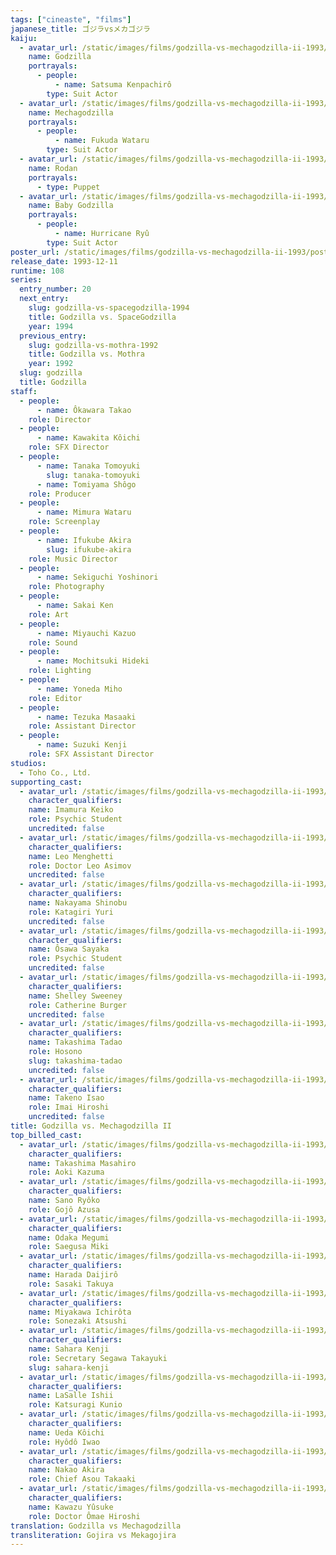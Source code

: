 ```yaml
---
tags: ["cineaste", "films"]
japanese_title: ゴジラvsメカゴジラ
kaiju:
  - avatar_url: /static/images/films/godzilla-vs-mechagodzilla-ii-1993/kaiju-avatars/kenpachiro-satsuma-0.webp
    name: Godzilla
    portrayals:
      - people:
          - name: Satsuma Kenpachirô
        type: Suit Actor
  - avatar_url: /static/images/films/godzilla-vs-mechagodzilla-ii-1993/kaiju-avatars/wataru-fukuda-0.webp
    name: Mechagodzilla
    portrayals:
      - people:
          - name: Fukuda Wataru
        type: Suit Actor
  - avatar_url: /static/images/films/godzilla-vs-mechagodzilla-ii-1993/kaiju-avatars/02040.webp
    name: Rodan
    portrayals:
      - type: Puppet
  - avatar_url: /static/images/films/godzilla-vs-mechagodzilla-ii-1993/kaiju-avatars/hurricane-ryu-0.webp
    name: Baby Godzilla
    portrayals:
      - people:
          - name: Hurricane Ryû
        type: Suit Actor
poster_url: /static/images/films/godzilla-vs-mechagodzilla-ii-1993/posters/poster.webp
release_date: 1993-12-11
runtime: 108
series:
  entry_number: 20
  next_entry:
    slug: godzilla-vs-spacegodzilla-1994
    title: Godzilla vs. SpaceGodzilla
    year: 1994
  previous_entry:
    slug: godzilla-vs-mothra-1992
    title: Godzilla vs. Mothra
    year: 1992
  slug: godzilla
  title: Godzilla
staff:
  - people:
      - name: Ôkawara Takao
    role: Director
  - people:
      - name: Kawakita Kôichi
    role: SFX Director
  - people:
      - name: Tanaka Tomoyuki
        slug: tanaka-tomoyuki
      - name: Tomiyama Shôgo
    role: Producer
  - people:
      - name: Mimura Wataru
    role: Screenplay
  - people:
      - name: Ifukube Akira
        slug: ifukube-akira
    role: Music Director
  - people:
      - name: Sekiguchi Yoshinori
    role: Photography
  - people:
      - name: Sakai Ken
    role: Art
  - people:
      - name: Miyauchi Kazuo
    role: Sound
  - people:
      - name: Mochitsuki Hideki
    role: Lighting
  - people:
      - name: Yoneda Miho
    role: Editor
  - people:
      - name: Tezuka Masaaki
    role: Assistant Director
  - people:
      - name: Suzuki Kenji
    role: SFX Assistant Director
studios:
  - Toho Co., Ltd.
supporting_cast:
  - avatar_url: /static/images/films/godzilla-vs-mechagodzilla-ii-1993/cast-avatars/keiko-imamura-0.webp
    character_qualifiers:
    name: Imamura Keiko
    role: Psychic Student
    uncredited: false
  - avatar_url: /static/images/films/godzilla-vs-mechagodzilla-ii-1993/cast-avatars/leo-menghetti-0.webp
    character_qualifiers:
    name: Leo Menghetti
    role: Doctor Leo Asimov
    uncredited: false
  - avatar_url: /static/images/films/godzilla-vs-mechagodzilla-ii-1993/cast-avatars/shinobu-nakayama-0.webp
    character_qualifiers:
    name: Nakayama Shinobu
    role: Katagiri Yuri
    uncredited: false
  - avatar_url: /static/images/films/godzilla-vs-mechagodzilla-ii-1993/cast-avatars/sayaka-osawa-0.webp
    character_qualifiers:
    name: Ôsawa Sayaka
    role: Psychic Student
    uncredited: false
  - avatar_url: /static/images/films/godzilla-vs-mechagodzilla-ii-1993/cast-avatars/shelley-sweeney-0.webp
    character_qualifiers:
    name: Shelley Sweeney
    role: Catherine Burger
    uncredited: false
  - avatar_url: /static/images/films/godzilla-vs-mechagodzilla-ii-1993/cast-avatars/tadao-takashima-0.webp
    character_qualifiers:
    name: Takashima Tadao
    role: Hosono
    slug: takashima-tadao
    uncredited: false
  - avatar_url: /static/images/films/godzilla-vs-mechagodzilla-ii-1993/cast-avatars/isao-takeno-0.webp
    character_qualifiers:
    name: Takeno Isao
    role: Imai Hiroshi
    uncredited: false
title: Godzilla vs. Mechagodzilla II
top_billed_cast:
  - avatar_url: /static/images/films/godzilla-vs-mechagodzilla-ii-1993/cast-avatars/masahiro-takashima-0.webp
    character_qualifiers:
    name: Takashima Masahiro
    role: Aoki Kazuma
  - avatar_url: /static/images/films/godzilla-vs-mechagodzilla-ii-1993/cast-avatars/ryoko-sano-0.webp
    character_qualifiers:
    name: Sano Ryôko
    role: Gojô Azusa
  - avatar_url: /static/images/films/godzilla-vs-mechagodzilla-ii-1993/cast-avatars/megumi-odaka-0.webp
    character_qualifiers:
    name: Odaka Megumi
    role: Saegusa Miki
  - avatar_url: /static/images/films/godzilla-vs-mechagodzilla-ii-1993/cast-avatars/daijiro-harada-0.webp
    character_qualifiers:
    name: Harada Daijirô
    role: Sasaki Takuya
  - avatar_url: /static/images/films/godzilla-vs-mechagodzilla-ii-1993/cast-avatars/ichirota-miyakawa-0.webp
    character_qualifiers:
    name: Miyakawa Ichirôta
    role: Sonezaki Atsushi
  - avatar_url: /static/images/films/godzilla-vs-mechagodzilla-ii-1993/cast-avatars/kenji-sahara-0.webp
    character_qualifiers:
    name: Sahara Kenji
    role: Secretary Segawa Takayuki
    slug: sahara-kenji
  - avatar_url: /static/images/films/godzilla-vs-mechagodzilla-ii-1993/cast-avatars/lasalle-ishii-0.webp
    character_qualifiers:
    name: LaSalle Ishii
    role: Katsuragi Kunio
  - avatar_url: /static/images/films/godzilla-vs-mechagodzilla-ii-1993/cast-avatars/koichi-ueda-0.webp
    character_qualifiers:
    name: Ueda Kôichi
    role: Hyôdô Iwao
  - avatar_url: /static/images/films/godzilla-vs-mechagodzilla-ii-1993/cast-avatars/akira-nakao-0.webp
    character_qualifiers:
    name: Nakao Akira
    role: Chief Asou Takaaki
  - avatar_url: /static/images/films/godzilla-vs-mechagodzilla-ii-1993/cast-avatars/yusuke-kawazu-0.webp
    character_qualifiers:
    name: Kawazu Yûsuke
    role: Doctor Ômae Hiroshi
translation: Godzilla vs Mechagodzilla
transliteration: Gojira vs Mekagojira
---
```

